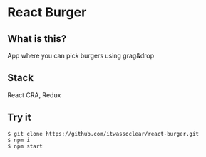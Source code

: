 # React Burger


## What is this?

App where you can pick burgers using grag&drop 

## Stack

React CRA, Redux

## Try it

```
$ git clone https://github.com/itwassoclear/react-burger.git
$ npm i
$ npm start
```
